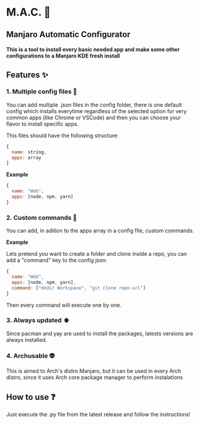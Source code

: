 # M.A.C. :robot:
## Manjaro Automatic Configurator 

#### This is a tool to install every basic needed app and make some other configurations to a Manjaro KDE fresh install

## Features :sparkles:

### 1. Multiple config files :page_facing_up:

You can add multiple .json files in the config folder, there is one default config which installs everytime regardless of the selected option for very common apps (like Chrome or VSCode) and then you can choose your flavor to install specific apps.

This files should have the following structure:

```javascript
{
  name: string,
  apps: array
}
```
**Example**

```javascript
{
  name: "Web",
  apps: [node, npm, yarn]
}
```
### 2. Custom commands :memo:

You can add, in adition to the apps array in a config file, custom commands.

**Example**

Lets pretend you want to create a folder and clone inside a repo, you can add a "command" key to the config json:
```javascript
{
  name: "Web",
  apps: [node, npm, yarn],
  command: ["mkdir Workspace", "git clone repo-url"]
}
```
Then every command will execute one by one.

### 3. Always updated :arrow_up:

Since pacman and yay are used to install the packages, latests versions are always installed.

### 4. Archusable :alien:

This is aimed to Arch's distro Manjaro, but it can be used in every Arch distro, since it uses Arch core package manager to perform instalations

## How to use :question: 

Just execute the .py file from the latest release and follow the instructions!
